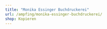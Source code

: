 ```yaml
---
title: "Monika Essinger Buchdruckerei"
url: /ampfing/monika-essinger-buchdruckerei/
shop: Kopieren
---
```

